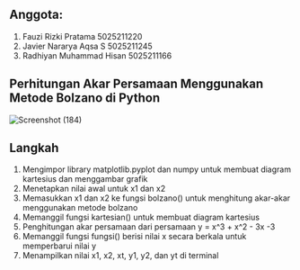 ## Anggota:
1. Fauzi Rizki Pratama 5025211220
2. Javier Nararya Aqsa S 5025211245
3. Radhiyan Muhammad Hisan 5025211166

## Perhitungan Akar Persamaan Menggunakan Metode Bolzano di Python
![Screenshot (184)](https://user-images.githubusercontent.com/97205825/197523982-8880ba83-9c1b-409b-a289-efef08d28f18.png)

## Langkah
1. Mengimpor library matplotlib.pyplot dan numpy untuk membuat diagram kartesius dan menggambar grafik
2. Menetapkan nilai awal untuk x1 dan x2
3. Memasukkan x1 dan x2 ke fungsi bolzano() untuk menghitung akar-akar menggunakan metode bolzano
4. Memanggil fungsi kartesian() untuk membuat diagram kartesius
5. Penghitungan akar persamaan dari persamaan y = x^3 + x^2 - 3x -3
6. Memanggil fungsi fungsi() berisi nilai x secara berkala untuk memperbarui nilai y
7. Menampilkan nilai x1, x2, xt, y1, y2, dan yt di terminal
